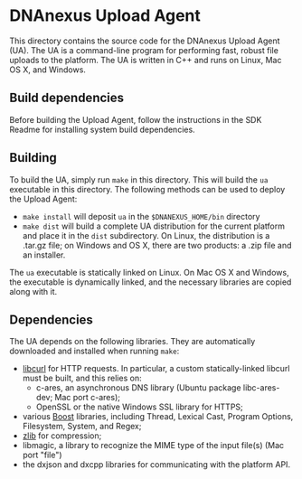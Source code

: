 # DNAnexus Upload Agent

This directory contains the source code for the DNAnexus Upload Agent (UA).
The UA is a command-line program for performing fast, robust file uploads
to the platform. The UA is written in C++ and runs on Linux, Mac OS X, and
Windows.

## Build dependencies

Before building the Upload Agent, follow the instructions in the SDK Readme
for installing system build dependencies.

## Building

To build the UA, simply run `make` in this directory. This will build the
`ua` executable in this directory. The following methods can be used to
deploy the Upload Agent:

* `make install` will deposit `ua` in the `$DNANEXUS_HOME/bin` directory
* `make dist` will build a complete UA distribution for the current
  platform and place it in the `dist` subdirectory. On Linux, the
  distribution is a .tar.gz file; on Windows and OS X, there are two
  products: a .zip file and an installer.

The `ua` executable is statically linked on Linux. On Mac OS X and Windows,
the executable is dynamically linked, and the necessary libraries are
copied along with it.

## Dependencies

The UA depends on the following libraries. They are automatically
downloaded and installed when running `make`:

* [libcurl](http://curl.haxx.se/libcurl/) for HTTP requests. In particular,
  a custom statically-linked libcurl must be built, and this relies on:
  * c-ares, an asynchronous DNS library (Ubuntu package libc-ares-dev; Mac
    port c-ares);
  * OpenSSL or the native Windows SSL library for HTTPS;
* various [Boost](http://www.boost.org/) libraries, including Thread,
  Lexical Cast, Program Options, Filesystem, System, and Regex;
* [zlib](http://zlib.net/) for compression;
* libmagic, a library to recognize the MIME type of the input file(s) (Mac port "file")
* the dxjson and dxcpp libraries for communicating with the platform API.
